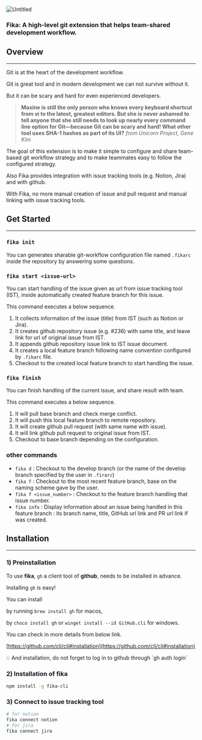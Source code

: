 
![Untitled](https://s3.us-west-2.amazonaws.com/secure.notion-static.com/25ade389-9383-4054-b7f0-d768ceec7314/Untitled.png?X-Amz-Algorithm=AWS4-HMAC-SHA256&X-Amz-Content-Sha256=UNSIGNED-PAYLOAD&X-Amz-Credential=AKIAT73L2G45EIPT3X45%2F20220907%2Fus-west-2%2Fs3%2Faws4_request&X-Amz-Date=20220907T042643Z&X-Amz-Expires=86400&X-Amz-Signature=b0228d160cdfd5f8689d52ee565bd2437ef4f1a50c474c627050a94087da5bd8&X-Amz-SignedHeaders=host&response-content-disposition=filename%20%3D%22Untitled.png%22&x-id=GetObject)

### Fika: A high-level git extension that helps team-shared development workflow.

## Overview

---

Git is at the heart of the development workflow.

Git is great tool and in modern development we can not survive without it.

But it can be scary and hard for even experienced developers.

> **Maxine is still the only person who knows every keyboard shortcut from vi to the latest, greatest editors. But she is never ashamed to tell anyone that she still needs to look up nearly every command line option for Git—because Git can be scary and hard! What other tool uses SHA-1 hashes as part of its UI?** _from Unicorn Project, Gene Kim_

The goal of this extension is to make it simple to configure and share team-based git workflow strategy and to make teammates easy to follow the configured strategy.

Also Fika provides integration with issue tracking tools (e.g. Notion, Jira) and with github.

With Fika, no more manual creation of issue and pull request and manual linking with issue tracking tools.

## Get Started

---

### `fika init`

You can generates sharable git-workflow configuration file named `.fikarc` inside the repository by answering some questions.

<movie>

### `fika start <issue-url>`

You can start handling of the issue given as url from issue tracking tool (IST), inside automatically created feature branch for this issue.

<movie>

This command executes a below sequence.

1. It collects information of the issue (title) from IST (such as Notion or Jira).
2. It creates github repository issue (e.g. #236) with same title, and leave link for url of original issue from IST.
3. It appends github repository issue link to IST issue document.
4. It creates a local feature branch following name convention configured by `.fikarc` file.
5. Checkout to the created local feature branch to start handling the issue.

### `fika finish`

You can finish handling of the current issue, and share result with team.

<movie>

This command executes a below sequence.

1. It will pull base branch and check merge conflict.
2. It will push this local feature branch to remote repository.
3. It will create github pull request (with same name with issue).
4. It will link github pull request to original issue from IST.
5. Checkout to base branch depending on the configuration.

### other commands

- `fika d` : Checkout to the develop branch (or the name of the develop branch specified by the user in `.firarc`)
- `fika f` : Checkout to the most recent feature branch, base on the naming scheme gave by the user.
- `fika f <issue_number>` : Checkout to the feature branch handling that issue number.
- `fika info` : Display information about an issue being handled in this feature branch : its branch name, title, GitHub url link and PR url link if was created.

## Installation

---

### 1) Preinstallation

To use **fika**, `gh` a client tool of **github**, needs to be installed in advance.

Installing `gh` is easy!

You can install

by running `brew install gh` for macos,

by `choco install gh` or `winget install --id GitHub.cli` for windows.

You can check in more details from below link.

[https://github.com/cli/cli#installation](https://github.com/cli/cli#installation)

<aside>
💡 And installation, do not forget to log in to github through `gh auth login`

</aside>

### 2) Installation of fika

```bash
npm install -g fika-cli
```

### 3) Connect to issue tracking tool

```bash
# for notion
fika connect notion
# for jira
fika connect jira
```
